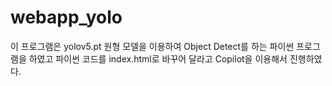 # webapp_yolo
이 프로그램은 yolov5.pt 원형 모델을 이용하여
Object Detect를 하는 파이썬 프로그램을 하였고
파이썬 코드를 index.html로 바꾸어 달라고 Copilot을 이용해서 진행하였다.
